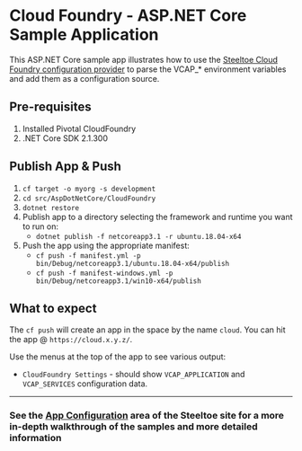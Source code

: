 # Cloud Foundry - ASP.NET Core Sample Application

This ASP.NET Core sample app illustrates how to use the [Steeltoe Cloud Foundry configuration provider](https://steeltoe.io/app-configuration/get-started/cloudfoundry) to parse the VCAP_* environment variables and add them as a configuration source.

## Pre-requisites

1. Installed Pivotal CloudFoundry
1. .NET Core SDK 2.1.300

## Publish App & Push

1. `cf target -o myorg -s development`
1. `cd src/AspDotNetCore/CloudFoundry`
1. `dotnet restore`
1. Publish app to a directory selecting the framework and runtime you want to run on:
   - `dotnet publish -f netcoreapp3.1 -r ubuntu.18.04-x64`
1. Push the app using the appropriate manifest:
   - `cf push -f manifest.yml -p bin/Debug/netcoreapp3.1/ubuntu.18.04-x64/publish`
   - `cf push -f manifest-windows.yml -p bin/Debug/netcoreapp3.1/win10-x64/publish`

## What to expect

The `cf push` will create an app in the space by the name `cloud`. You can hit the app @ `https://cloud.x.y.z/`.

Use the menus at the top of the app to see various output:

- `CloudFoundry Settings` - should show `VCAP_APPLICATION` and `VCAP_SERVICES` configuration data.

---

### See the [App Configuration](https://steeltoe.io/app-configuration) area of the Steeltoe site for a more in-depth walkthrough of the samples and more detailed information
